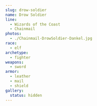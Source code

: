 ```yaml
---
slug: drow-soldier
name: Drow Soldier
line:
  - Wizards of the Coast
  - Chainmail
photos:
  - ./Chainmail-DrowSoldier-Dankel.jpg
race:
  - elf
archetype:
  - fighter
weapons:
  - sword
armor:
  - leather
  - mail
  - shield
gallery:
  status: hidden
---
```

